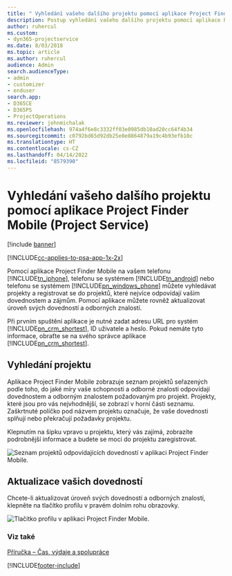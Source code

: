 ```yaml
---
title: " Vyhledání vašeho dalšího projektu pomocí aplikace Project Finder Mobile"
description: Postup vyhledání vašeho dalšího projektu pomocí aplikace Project Finder Mobile pro Project Service
author: ruhercul
ms.custom:
- dyn365-projectservice
ms.date: 8/03/2018
ms.topic: article
ms.author: ruhercul
audience: Admin
search.audienceType:
- admin
- customizer
- enduser
search.app:
- D365CE
- D365PS
- ProjectOperations
ms.reviewer: johnmichalak
ms.openlocfilehash: 974a4f6e8c3332ff03e0985db10ad20cc64f4b34
ms.sourcegitcommit: c0792bd65d92db25e0e8864879a19c4b93efb10c
ms.translationtype: HT
ms.contentlocale: cs-CZ
ms.lasthandoff: 04/14/2022
ms.locfileid: "8579390"
---
```

# <a name="find-your-next-project-with-the-project-finder-mobile-app-project-service"></a>Vyhledání vašeho dalšího projektu pomocí aplikace Project Finder Mobile (Project Service)

[!include [banner](../includes/psa-now-project-operations.md)]

[!INCLUDE[cc-applies-to-psa-app-1x-2x](../includes/cc-applies-to-psa-app-1x-2x.md)]

Pomocí aplikace Project Finder Mobile na vašem telefonu [!INCLUDE[tn_iphone](../includes/tn-iphone.md)], telefonu se systémem [!INCLUDE[tn_android](../includes/tn-android.md)] nebo telefonu se systémem [!INCLUDE[pn_windows_phone](../includes/pn-windows-phone.md)] můžete vyhledávat projekty a registrovat se do projektů, které nejvíce odpovídají vašim dovednostem a zájmům. Pomocí aplikace můžete rovněž aktualizovat úroveň svých dovedností a odborných znalostí.  
  
 Při prvním spuštění aplikace je nutné zadat adresu URL pro systém [!INCLUDE[pn_crm_shortest](../includes/pn-crm-shortest.md)], ID uživatele a heslo. Pokud nemáte tyto informace, obraťte se na svého správce aplikace [!INCLUDE[pn_crm_shortest](../includes/pn-crm-shortest.md)].  
  
## <a name="find-a-project"></a>Vyhledání projektu  
 Aplikace Project Finder Mobile zobrazuje seznam projektů seřazených podle toho, do jaké míry vaše schopnosti a odborné znalosti odpovídají dovednostem a odborným znalostem požadovaným pro projekt. Projekty, které jsou pro vás nejvhodnější, se zobrazí v horní části seznamu. Zaškrtnuté políčko pod názvem projektu označuje, že vaše dovednosti splňují nebo překračují požadavky projektu.  
  
 Klepnutím na šipku vpravo u projektu, který vás zajímá, zobrazíte podrobnější informace a budete se moci do projektu zaregistrovat.  
  
 ![Seznam projektů odpovídajících dovedností v aplikaci Project Finder Mobile.](../psa/media/project-service-project-finder-list.png "Seznam projektů odpovídajících dovedností v projektu aplikace Finder Mobile")  
  
## <a name="update-your-skills"></a>Aktualizace vašich dovedností  
 Chcete-li aktualizovat úroveň svých dovedností a odborných znalostí, klepněte na tlačítko profilu v pravém dolním rohu obrazovky.  
  
 ![Tlačítko profilu v aplikaci Project Finder Mobile.](../psa/media/project-service-project-finder-profile.png "Tlačítko profilu v projektu aplikace Finder Mobile")  
  
### <a name="see-also"></a>Viz také  
 [Příručka – Čas, výdaje a spolupráce](../psa/time-expense-collaboration-guide.md)


[!INCLUDE[footer-include](../includes/footer-banner.md)]
